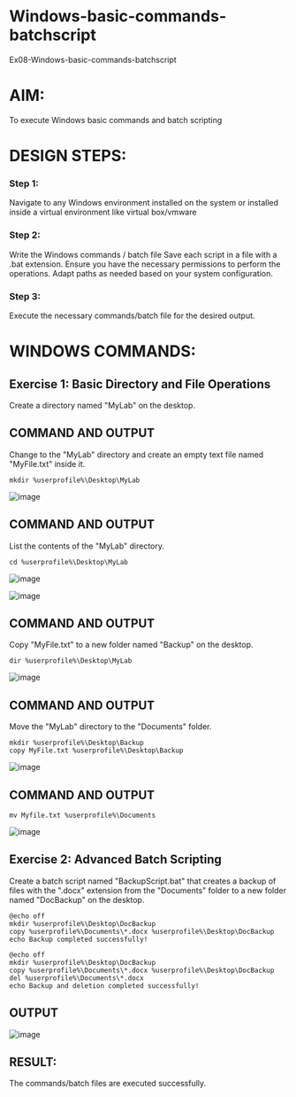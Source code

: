 # Windows-basic-commands-batchscript
Ex08-Windows-basic-commands-batchscript

# AIM:
To execute Windows basic commands and batch scripting

# DESIGN STEPS:

### Step 1:

Navigate to any Windows environment installed on the system or installed inside a virtual environment like virtual box/vmware 

### Step 2:

Write the Windows commands / batch file
Save each script in a file with a .bat extension.
Ensure you have the necessary permissions to perform the operations.
Adapt paths as needed based on your system configuration.
### Step 3:

Execute the necessary commands/batch file for the desired output. 




# WINDOWS COMMANDS:
## Exercise 1: Basic Directory and File Operations
Create a directory named "MyLab" on the desktop.


## COMMAND AND OUTPUT

Change to the "MyLab" directory and create an empty text file named "MyFile.txt" inside it.
```
mkdir %userprofile%\Desktop\MyLab
```

![image](https://github.com/KAVIYADHARANI/Windows-basic-commands-batchscript/assets/144870680/d5e435e6-f45d-4f8e-80a7-96cf60b1fd08)


## COMMAND AND OUTPUT

List the contents of the "MyLab" directory.
```
cd %userprofile%\Desktop\MyLab
```

![image](https://github.com/KAVIYADHARANI/Windows-basic-commands-batchscript/assets/144870680/8194d413-1beb-4bae-b876-9e46b961ff40)


![image](https://github.com/KAVIYADHARANI/Windows-basic-commands-batchscript/assets/144870680/7bf349a2-8a93-47c4-b9f9-b2067ccda8c8)


## COMMAND AND OUTPUT

Copy "MyFile.txt" to a new folder named "Backup" on the desktop.
```
dir %userprofile%\Desktop\MyLab
```

![image](https://github.com/KAVIYADHARANI/Windows-basic-commands-batchscript/assets/144870680/b82b1863-0114-4a02-a5b6-23d39e55c7cb)

## COMMAND AND OUTPUT

Move the "MyLab" directory to the "Documents" folder.

```
mkdir %userprofile%\Desktop\Backup
copy MyFile.txt %userprofile%\Desktop\Backup
```

![image](https://github.com/KAVIYADHARANI/Windows-basic-commands-batchscript/assets/144870680/36ed9dcb-a3d3-4f6e-892f-d5abf4ea8bc9)

## COMMAND AND OUTPUT
```
mv Myfile.txt %userprofile%\Documents
```

![image](https://github.com/KAVIYADHARANI/Windows-basic-commands-batchscript/assets/144870680/5a9357dd-cc5e-44ea-bc0a-26f73700986f)


## Exercise 2: Advanced Batch Scripting
Create a batch script named "BackupScript.bat" that creates a backup of files with the ".docx" extension from the "Documents" folder to a new folder named "DocBackup" on the desktop.

```
@echo off
mkdir %userprofile%\Desktop\DocBackup
copy %userprofile%\Documents\*.docx %userprofile%\Desktop\DocBackup
echo Backup completed successfully!
```

```
@echo off
mkdir %userprofile%\Desktop\DocBackup
copy %userprofile%\Documents\*.docx %userprofile%\Desktop\DocBackup
del %userprofile%\Documents\*.docx
echo Backup and deletion completed successfully!
```

## OUTPUT

![image](https://github.com/KAVIYADHARANI/Windows-basic-commands-batchscript/assets/144870680/be79e789-98fb-4490-a732-8798e584c434)





## RESULT:
The commands/batch files are executed successfully.

